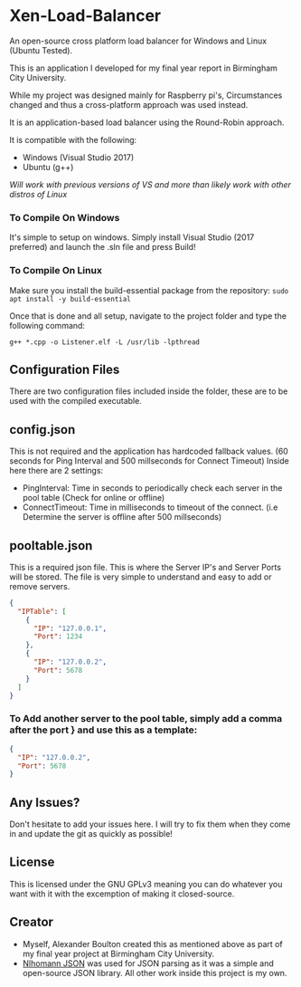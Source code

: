 # Xen-Load-Balancer
An open-source cross platform load balancer for Windows and Linux (Ubuntu Tested).

This is an application I developed for my final year report in Birmingham City University.

While my project was designed mainly for Raspberry pi's, Circumstances changed and thus a cross-platform approach was used instead.

It is an application-based load balancer using the Round-Robin approach.

It is compatible with the following:
* Windows (Visual Studio 2017)
* Ubuntu (g++)

*Will work with previous versions of VS and more than likely work with other distros of Linux*

### To Compile On Windows
It's simple to setup on windows. Simply install Visual Studio (2017 preferred) and launch the .sln file and press Build!

### To Compile On Linux
Make sure you install the build-essential package from the repository: ``sudo apt install -y build-essential``

Once that is done and all setup, navigate to the project folder and type the following command: 

``g++ *.cpp -o Listener.elf -L /usr/lib -lpthread``

## Configuration Files
There are two configuration files included inside the folder, these are to be used with the compiled executable.

## config.json
This is not required and the application has hardcoded fallback values. (60 seconds for Ping Interval and 500 millseconds for Connect Timeout)
Inside here there are 2 settings:
* PingInterval: Time in seconds to periodically check each server in the pool table (Check for online or offline)
* ConnectTimeout: Time in milliseconds to timeout of the connect. (i.e Determine the server is offline after 500 millseconds)

## pooltable.json
This is a required json file. This is where the Server IP's and Server Ports will be stored. The file is very simple to understand and easy to add or remove servers.

```json
{
  "IPTable": [
    { 
      "IP": "127.0.0.1",
      "Port": 1234 
    },
    { 
      "IP": "127.0.0.2",
      "Port": 5678 
    }
  ]
}
```

### To Add another server to the pool table, simply add a comma after the port } and use this as a template:
```json
{ 
  "IP": "127.0.0.2",
  "Port": 5678 
}
```

## Any Issues?
Don't hesitate to add your issues here. I will try to fix them when they come in and update the git as quickly as possible!

## License
This is licensed under the GNU GPLv3 meaning you can do whatever you want with it with the excemption of making it closed-source.

## Creator
* Myself, Alexander Boulton created this as mentioned above as part of my final year project at Birmingham City University.
* [Nlhomann JSON](https://github.com/nlohmann/json) was used for JSON parsing as it was a simple and open-source JSON library.
All other work inside this project is my own.
